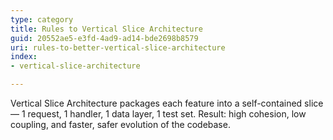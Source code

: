 ```yaml
---
type: category
title: Rules to Vertical Slice Architecture
guid: 20552ae5-e3fd-4ad9-ad14-bde2698b8579
uri: rules-to-better-vertical-slice-architecture
index:
- vertical-slice-architecture

---
```

Vertical Slice Architecture packages each feature into a self-contained slice — 1 request, 1 handler, 1 data layer, 1 test set. Result: high cohesion, low coupling, and faster, safer evolution of the codebase.

